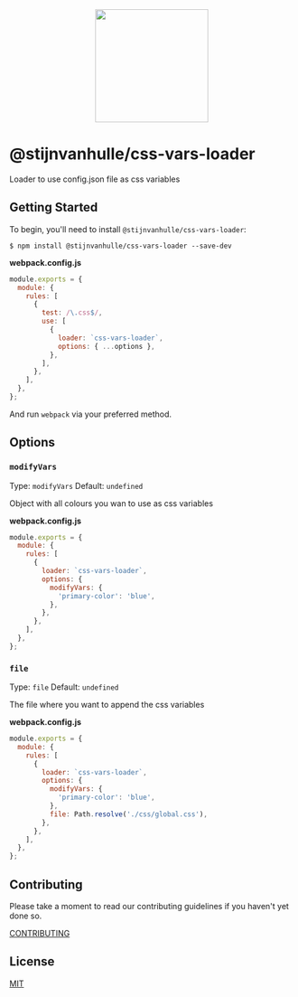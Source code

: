 <div align="center">
  <a href="https://github.com/webpack/webpack">
    <img width="200" height="200" src="https://webpack.js.org/assets/icon-square-big.svg">
  </a>
</div>

# @stijnvanhulle/css-vars-loader

Loader to use config.json file as css variables

## Getting Started

To begin, you'll need to install `@stijnvanhulle/css-vars-loader`:

```console
$ npm install @stijnvanhulle/css-vars-loader --save-dev
```

**webpack.config.js**

```js
module.exports = {
  module: {
    rules: [
      {
        test: /\.css$/,
        use: [
          {
            loader: `css-vars-loader`,
            options: { ...options },
          },
        ],
      },
    ],
  },
};
```

And run `webpack` via your preferred method.

## Options

### `modifyVars`

Type: `modifyVars`
Default: `undefined`

Object with all colours you wan to use as css variables

**webpack.config.js**

```js
module.exports = {
  module: {
    rules: [
      {
        loader: `css-vars-loader`,
        options: {
          modifyVars: {
            'primary-color': 'blue',
          },
        },
      },
    ],
  },
};
```

### `file`

Type: `file`
Default: `undefined`

The file where you want to append the css variables

**webpack.config.js**

```js
module.exports = {
  module: {
    rules: [
      {
        loader: `css-vars-loader`,
        options: {
          modifyVars: {
            'primary-color': 'blue',
          },
          file: Path.resolve('./css/global.css'),
        },
      },
    ],
  },
};
```

## Contributing

Please take a moment to read our contributing guidelines if you haven't yet done so.

[CONTRIBUTING](./.github/CONTRIBUTING.md)

## License

[MIT](./LICENSE)
